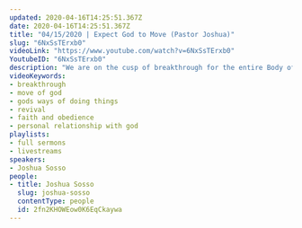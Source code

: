```yaml
---
updated: 2020-04-16T14:25:51.367Z
date: 2020-04-16T14:25:51.367Z
title: "04/15/2020 | Expect God to Move (Pastor Joshua)"
slug: "6NxSsTErxb0"
videoLink: "https://www.youtube.com/watch?v=6NxSsTErxb0"
YoutubeID: "6NxSsTErxb0"
description: "We are on the cusp of breakthrough for the entire Body of Christ! Pastor Josh discusses 2 Kings 13 and urges Believers to follow the instructions of the Lord with fervor. Get ready, for what He has in store! Register for the first Prophetic School of the year on 4/16 and 4/17 at sogmi.org/events."
videoKeywords:
- breakthrough
- move of god
- gods ways of doing things
- revival
- faith and obedience
- personal relationship with god
playlists:
- full sermons
- livestreams
speakers:
- Joshua Sosso
people:
- title: Joshua Sosso
  slug: joshua-sosso
  contentType: people
  id: 2fn2KHOWEow0K6EqCkaywa
---
```

